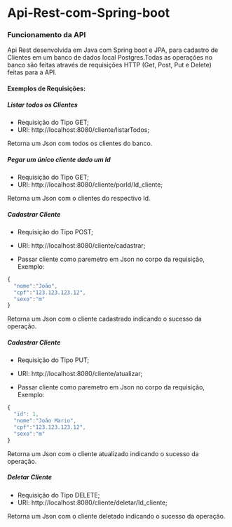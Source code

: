 # Api-Rest-com-Spring-boot

### Funcionamento da API

Api Rest desenvolvida em Java com Spring boot e JPA, para cadastro de Clientes em um banco de dados local Postgres.Todas as operações no banco são feitas através de requisições HTTP (Get, Post, Put e Delete) feitas para a API.

#### Exemplos de Requisições:

##### Listar todos os Clientes

- Requisição do Tipo GET;
- URI: http://localhost:8080/cliente/listarTodos;

Retorna um Json com todos os clientes do banco.

##### Pegar um único cliente dado um Id

- Requisição do Tipo GET;
- URI: http://localhost:8080/cliente/porId/Id_cliente;

Retorna um Json com o clientes do respectivo Id.

##### Cadastrar Cliente

- Requisição do Tipo POST;
- URI: http://localhost:8080/cliente/cadastrar;

- Passar cliente como paremetro em Json no corpo da requisição, Exemplo:

```javascript
{
  "nome":"João",
  "cpf":"123.123.123.12",
  "sexo":"m"
}
```

Retorna um Json com o cliente cadastrado indicando o sucesso da operação.

##### Cadastrar Cliente

- Requisição do Tipo PUT;
- URI: http://localhost:8080/cliente/atualizar;

- Passar cliente como paremetro em Json no corpo da requisição, Exemplo:

```javascript
{
  "id": 1,
  "nome":"João Mario",
  "cpf":"123.123.123.12",
  "sexo":"m"
}
```

Retorna um Json com o cliente atualizado indicando o sucesso da operação.

##### Deletar Cliente

- Requisição do Tipo DELETE;
- URI: http://localhost:8080/cliente/deletar/Id_cliente;

Retorna um Json com o cliente deletado indicando o sucesso da operação.


